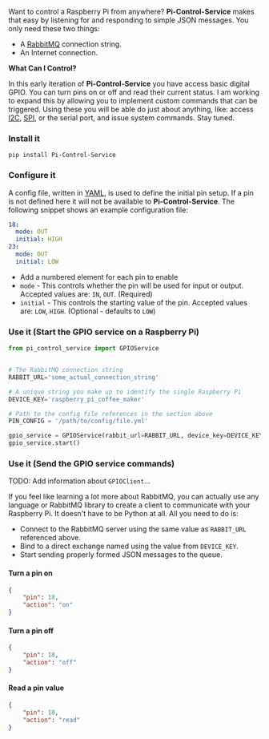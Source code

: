 Want to control a Raspberry Pi from anywhere? **Pi-Control-Service** makes that easy by listening for and responding to simple JSON messages. You only need these two things:

* A [RabbitMQ](https://www.rabbitmq.com/) connection string.
* An Internet connection.

**What Can I Control?**

In this early iteration of **Pi-Control-Service** you have access basic digital GPIO. You can turn pins on or off and read their current status. I am working to expand this by allowing you to implement custom commands that can be triggered. Using these you will be able do just about anything, like: access [I2C](http://en.wikipedia.org/wiki/I%C2%B2C), [SPI](http://en.wikipedia.org/wiki/Serial_Peripheral_Interface_Bus), or the serial port, and issue system commands. Stay tuned.


### Install it

```
pip install Pi-Control-Service
```

### Configure it

A config file, written in [YAML](http://en.wikipedia.org/wiki/YAML), is used to define the initial pin setup. If a pin is not defined here it will not be available to **Pi-Control-Service**. The following snippet shows an example configuration file:

```yaml
18:
  mode: OUT
  initial: HIGH
23:
  mode: OUT
  initial: LOW
```

* Add a numbered element for each pin to enable
* `mode` - This controls whether the pin will be used for input or output. Accepted values are: `IN`, `OUT`. (Required)
* `initial` - This controls the starting value of the pin. Accepted values are: `LOW`, `HIGH`. (Optional - defaults to `LOW`)

### Use it (Start the GPIO service on a Raspberry Pi)

```python
from pi_control_service import GPIOService


# The RabbitMQ connection string
RABBIT_URL='some_actual_connection_string'

# A unique string you make up to identify the single Raspberry Pi
DEVICE_KEY='raspberry_pi_coffee_maker'

# Path to the config file references in the section above
PIN_CONFIG = '/path/to/config/file.yml'

gpio_service = GPIOService(rabbit_url=RABBIT_URL, device_key=DEVICE_KEY, pin_config=PIN_CONFIG)
gpio_service.start()
```

### Use it (Send the GPIO service commands)

TODO: Add information about `GPIOClient`...

If you feel like learning a lot more about RabbitMQ, you can actually use any language or RabbitMQ library to create a client to communicate with your Raspberry Pi. It doesn't have to be Python at all. All you need to do is:

* Connect to the RabbitMQ server using the same value as `RABBIT_URL` referenced above.
* Bind to a direct exchange named using the value from `DEVICE_KEY`.
* Start sending properly formed JSON messages to the queue.


#### Turn a pin on
```json
{
    "pin": 18,
    "action": "on"
}
```


#### Turn a pin off
```json
{
    "pin": 18,
    "action": "off"
}
```


#### Read a pin value
```json
{
    "pin": 18,
    "action": "read"
}
```
